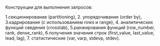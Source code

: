 Конструкции для выполнения запросов:

1.секционирование (partitioning),
2. упорядочивание (order by),
3.кадрирование (с использованием rows и range),
4. аналитических функций сведения (crosstab),
5.ранжирования функций (row_number, rank, dense_rank),
6.получения значения строк (first_value, last_value, lead, lag), 
7. статистические (var, varp, stdevp, stdev).
